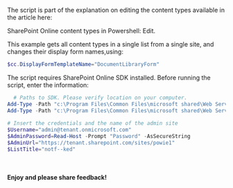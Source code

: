 The script is part of the explanation on editing the content types available in the article here:

SharePoint Online content types in Powershell: Edit.

This example gets all content types in a single list from a single site, and changes their display form names,using:

```PowerShell
$cc.DisplayFormTemplateName="DocumentLibraryForm"
``` 
The script requires SharePoint Online SDK installed. Before running the script, enter the information:

```PowerShell
  # Paths to SDK. Please verify location on your computer. 
Add-Type -Path "c:\Program Files\Common Files\microsoft shared\Web Server Extensions\15\ISAPI\Microsoft.SharePoint.Client.dll"  
Add-Type -Path "c:\Program Files\Common Files\microsoft shared\Web Server Extensions\15\ISAPI\Microsoft.SharePoint.Client.Runtime.dll"  
 
# Insert the credentials and the name of the admin site 
$Username="admin@tenant.onmicrosoft.com" 
$AdminPassword=Read-Host -Prompt "Password" -AsSecureString 
$AdminUrl="https://tenant.sharepoint.com/sites/powie1" 
$ListTitle="notf--ked"
``` 
 
<br/><br/>
<b>Enjoy and please share feedback!</b>